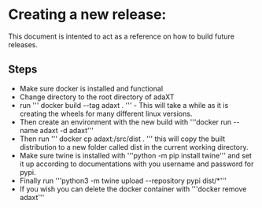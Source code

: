 # Creating a new release:

This document is intented to act as a reference on how to build future releases.

## Steps
* Make sure docker is installed and functional
* Change directory to the root directory of adaXT
* run ''' docker build --tag adaxt . ''' - This will take a while as it is creating the wheels for many different linux versions.
* Then create an environment with the new build with '''docker run --name adaxt -d adaxt'''
* Then run ''' docker cp adaxt:/src/dist . ''' this will copy the built distribution to a new folder called dist in the current working directory.
* Make sure twine is installed with '''python -m pip install twine''' and set it up according to documentations with you username and password for pypi.
* Finally run '''python3 -m twine upload --repository pypi dist/*'''
* If you wish you can delete the docker container with '''docker remove adaxt'''
